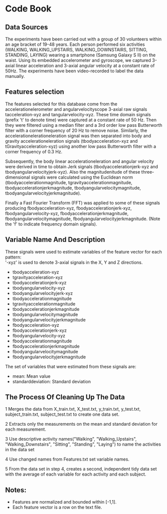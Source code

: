
# Code Book

## Data Sources

The experiments have been carried out with a group of 30 volunteers within an age bracket of 19-48 years. Each person performed six activities (WALKING, WALKING_UPSTAIRS, WALKING_DOWNSTAIRS, SITTING, STANDING, LAYING) wearing a smartphone (Samsung Galaxy S II) on the waist. Using its embedded accelerometer and gyroscope, we captured 3-axial linear acceleration and 3-axial angular velocity at a constant rate of 50Hz. The experiments have been video-recorded to label the data manually. 

## Features selection

The features selected for this database come from the accelerationelerometer and angularvelocityscope 3-axial raw signals tacceleration-xyz and tangularvelocity-xyz. These time domain signals (prefix 't' to denote time) were captured at a constant rate of 50 Hz. Then they were filtered using a median filter and a 3rd order low pass Butterworth filter with a corner frequency of 20 Hz to remove noise. Similarly, the accelerationelerationeleration signal was then separated into body and gravity accelerationeleration signals (tbodyacceleration-xyz and tGravityacceleration-xyz) using another low pass Butterworth filter with a corner frequency of 0.3 Hz. 

Subsequently, the body linear accelerationeleration and angular velocity were derived in time to obtain Jerk signals (tbodyaccelerationjerk-xyz and tbodyangularvelocityjerk-xyz). Also the magnitudenitude of these three-dimensional signals were calculated using the Euclidean norm (tbodyaccelerationmagnitude, tgravityaccelerationmagnitude, tbodyaccelerationjerkmagnitude, tbodyangularvelocitymagnitude, tbodyangularvelocityjerkmagnitude). 

Finally a Fast Fourier Transform (FFT) was applied to some of these signals producing fbodyacceleration-xyz, fbodyaccelerationjerk-xyz, fbodyangularvelocity-xyz, fbodyaccelerationjerkmagnitude, fbodyangularvelocitymagnitude, fbodyangularvelocityjerkmagnitude. (Note the 'f' to indicate frequency domain signals). 

## Variable Name And Description

These signals were used to estimate variables of the feature vector for each pattern:  
'-xyz' is used to denote 3-axial signals in the X, Y and Z directions.

* tbodyacceleration-xyz
* tgravityacceleration-xyz
* tbodyaccelerationjerk-xyz
* tbodyangularvelocity-xyz
* tbodyangularvelocityjerk-xyz
* tbodyaccelerationmagnitude
* tgravityaccelerationmagnitude
* tbodyaccelerationjerkmagnitude
* tbodyangularvelocitymagnitude
* tbodyangularvelocityjerkmagnitude
* fbodyacceleration-xyz
* fbodyaccelerationjerk-xyz
* fbodyangularvelocity-xyz
* fbodyaccelerationmagnitude
* fbodyaccelerationjerkmagnitude
* fbodyangularvelocitymagnitude
* fbodyangularvelocityjerkmagnitude

The set of variables that were estimated from these signals are: 

* mean: Mean value
* standarddeviation: Standard deviation

## The Process Of Cleaning Up The Data

1 Merges the data from X_train.txt, X_test.txt, y_train.txt, y_test.txt, subject_train.txt, subject_test.txt 
  to create one data set.

2 Extracts only the measurements on the mean and standard deviation for each measurement.

3 Use descriptive activity names("Walking", "Walking_Upstairs",  "Walking_Downstairs", "Sitting", "Standing", "Laying") 
  to name the activities in the data set

4 Use changed names from Features.txt set variable names.

5 From the data set in step 4, creates a second, independent tidy data set with the average of each variable for each activity and each   subject.

## Notes: 

* Features are normalized and bounded within [-1,1].
* Each feature vector is a row on the text file.
